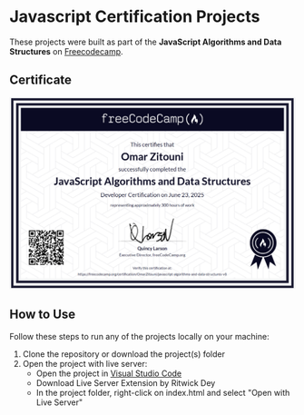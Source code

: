 # Javascript Certification Projects
These projects were built as part of the **JavaScript Algorithms and Data Structures** on [Freecodecamp](https://www.freecodecamp.org/learn/javascript-algorithms-and-data-structures-v8/).

## Certificate

<img src="javascript-certificate.PNG"/>


## How to Use

Follow these steps to run any of the projects locally on your machine:

1. Clone the repository or download the project(s) folder
1. Open the project with live server:
    * Open the project in [Visual Studio Code](https://code.visualstudio.com/)
    * Download Live Server Extension by Ritwick Dey
    * In the project folder, right-click on index.html and select "Open with Live Server"